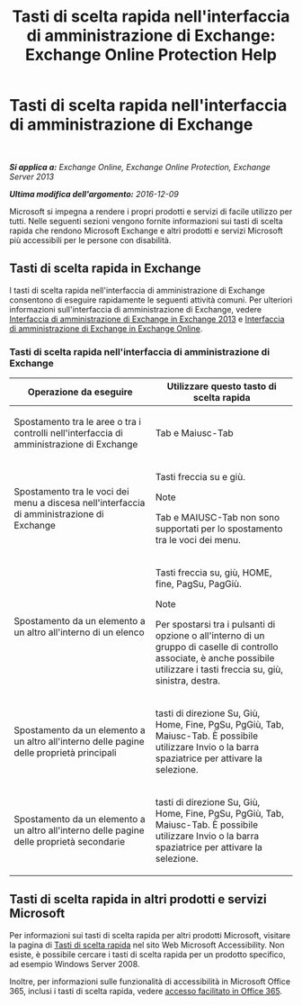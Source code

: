 ﻿---
title: "Tasti di scelta rapida nell'interfaccia di amministrazione di Exchange: Exchange Online Protection Help"
TOCTitle: Tasti di scelta rapida nell'interfaccia di amministrazione di Exchange
ms:assetid: 146b2b52-1ef8-4606-991a-4cf4da694970
ms:mtpsurl: https://technet.microsoft.com/it-it/library/JJ150484(v=EXCHG.150)
ms:contentKeyID: 50480032
ms.date: 05/23/2018
mtps_version: v=EXCHG.150
ms.translationtype: MT
---

# Tasti di scelta rapida nell'interfaccia di amministrazione di Exchange

 

_**Si applica a:** Exchange Online, Exchange Online Protection, Exchange Server 2013_

_**Ultima modifica dell'argomento:** 2016-12-09_

Microsoft si impegna a rendere i propri prodotti e servizi di facile utilizzo per tutti. Nelle seguenti sezioni vengono fornite informazioni sui tasti di scelta rapida che rendono Microsoft Exchange e altri prodotti e servizi Microsoft più accessibili per le persone con disabilità.

## Tasti di scelta rapida in Exchange

I tasti di scelta rapida nell'interfaccia di amministrazione di Exchange consentono di eseguire rapidamente le seguenti attività comuni. Per ulteriori informazioni sull'interfaccia di amministrazione di Exchange, vedere [Interfaccia di amministrazione di Exchange in Exchange 2013](exchange-admin-center-in-exchange-2013-exchange-2013-help.md) e [Interfaccia di amministrazione di Exchange in Exchange Online](https://technet.microsoft.com/it-it/library/jj200743\(v=exchg.150\)).

### Tasti di scelta rapida nell'interfaccia di amministrazione di Exchange

<table>
<colgroup>
<col style="width: 50%" />
<col style="width: 50%" />
</colgroup>
<thead>
<tr class="header">
<th>Operazione da eseguire</th>
<th>Utilizzare questo tasto di scelta rapida</th>
</tr>
</thead>
<tbody>
<tr class="odd">
<td><p>Spostamento tra le aree o tra i controlli nell'interfaccia di amministrazione di Exchange</p></td>
<td><p>Tab e Maiusc-Tab</p></td>
</tr>
<tr class="even">
<td><p>Spostamento tra le voci dei menu a discesa nell'interfaccia di amministrazione di Exchange</p></td>
<td><p>Tasti freccia su e giù.</p>

> [!NOTE]
> Tab e MAIUSC-Tab non sono supportati per lo spostamento tra le voci dei menu.


</td>
</tr>
<tr class="odd">
<td><p>Spostamento da un elemento a un altro all'interno di un elenco</p></td>
<td><p>Tasti freccia su, giù, HOME, fine, PagSu, PagGiù.</p>

> [!NOTE]
> Per spostarsi tra i pulsanti di opzione o all'interno di un gruppo di caselle di controllo associate, è anche possibile utilizzare i tasti freccia su, giù, sinistra, destra.


</td>
</tr>
<tr class="even">
<td><p>Spostamento da un elemento a un altro all'interno delle pagine delle proprietà principali</p></td>
<td><p>tasti di direzione Su, Giù, Home, Fine, PgSu, PgGiù, Tab, Maiusc-Tab. È possibile utilizzare Invio o la barra spaziatrice per attivare la selezione.</p></td>
</tr>
<tr class="odd">
<td><p>Spostamento da un elemento a un altro all'interno delle pagine delle proprietà secondarie</p></td>
<td><p>tasti di direzione Su, Giù, Home, Fine, PgSu, PgGiù, Tab, Maiusc-Tab. È possibile utilizzare Invio o la barra spaziatrice per attivare la selezione.</p></td>
</tr>
</tbody>
</table>


## Tasti di scelta rapida in altri prodotti e servizi Microsoft

Per informazioni sui tasti di scelta rapida per altri prodotti Microsoft, visitare la pagina di [Tasti di scelta rapida](https://go.microsoft.com/fwlink/p/?linkid=248894) nel sito Web Microsoft Accessibility. Non esiste, è possibile cercare i tasti di scelta rapida per un prodotto specifico, ad esempio Windows Server 2008.

Inoltre, per informazioni sulle funzionalità di accessibilità in Microsoft Office 365, inclusi i tasti di scelta rapida, vedere [accesso facilitato in Office 365](https://officepreview.microsoft.com/search/redir/ha102817204.aspx).

